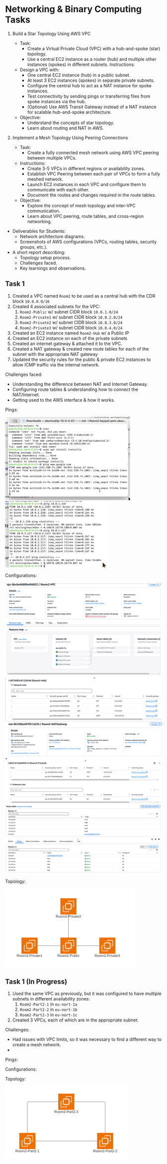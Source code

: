 # Networking & Binary Computing Tasks
1. Build a Star Topology Using AWS VPC
	- Task:
		- Create a Virtual Private Cloud (VPC) with a hub-and-spoke (star) topology.
		- Use a central EC2 instance as a router (hub) and multiple other instances (spokes) in different subnets.
Instructions:
	- Design a VPC with:
		- One central EC2 instance (hub) in a public subnet.
		- At least 3 EC2 instances (spokes) in separate private subnets.
		- Configure the central hub to act as a NAT instance for spoke instances.
		- Test connectivity by sending pings or transferring files from spoke instances via the hub.
		- (Optional) Use AWS Transit Gateway instead of a NAT instance for scalable hub-and-spoke architecture.
	- Objective:
		- Understand the concepts of star topology.
		- Learn about routing and NAT in AWS.
 
2. Implement a Mesh Topology Using Peering Connections 
	- Task:
		- Create a fully connected mesh network using AWS VPC peering between multiple VPCs.
	- Instructions:
		- Create 3-5 VPCs in different regions or availability zones.
		- Establish VPC Peering between each pair of VPCs to form a fully meshed network.
		- Launch EC2 instances in each VPC and configure them to communicate with each other.
		- Document the routes and changes required in the route tables.
	- Objective:
		- Explore the concept of mesh topology and inter-VPC communication.
		- Learn about VPC peering, route tables, and cross-region networking.

- Deliverables for Students:
	- Network architecture diagrams.
	- Screenshots of AWS configurations (VPCs, routing tables, security groups, etc.).
- A short report describing:
	- Topology setup process.
	- Challenges faced.
	- Key learnings and observations.
 
## Task 1

1. Created a VPC named `Room2` to be used as a central hub with the CDR block `10.0.0.0/16`
2. Created 4 associated subnets for the VPC:
	1. `Room2-Public` w/ subnet CIDR block `10.0.1.0/24`
	2. `Room2-Private1` w/ subnet CIDR block `10.0.2.0/24`
	3. `Room2-Private2` w/ subnet CIDR block `10.0.3.0/24`
	4. `Room2-Private3` w/ subnet CIDR block `10.0.4.0/24`
3. Created an EC2 instance named `Room2-Hub` w/ a Public IP
4. Created an EC2 instance on each of the private subnets
5. Created an internet gateway & attached it to the VPC.
6. Created a NAT gateway & created new route tables for each of the subnet with the appropriate NAT gateway
7. Updated the security rules for the public & private EC2 instances to allow ICMP traffic via the internal network.

Challenges faced:

- Understanding the difference between NAT and Internet Gateway.
- Configuring route tables & understanding how to connect the NAT/Internet.
- Getting used to the AWS interface & how it works.

Pings: 

![image](./Task%20Screenshots/Star_Google_Ping.png)
![image](./Task%20Screenshots/Star_Internal_Ping.png)

Configurations:

![image](./Task%20Screenshots/Star_VPC.png)
![image](./Task%20Screenshots/Star_Hub_Rules.png)
![image](./Task%20Screenshots/Star_NAT.png)
![image](./Task%20Screenshots/Star_Priv_Rules.png)
![image](./Task%20Screenshots/Star_Route1.png)
![image](./Task%20Screenshots/Star_Route2.png)

Topology:

![image](./Task%20Screenshots/Star_Topology.png)

## Task 1 (In Progress)

1. Used the same VPC as previously, but it was configured to have multiple subnets in different availability zones:
	1. `Room2-Part2-1` in `eu-nort-1a`
	2. `Room2-Part2-2` in `eu-nort-1b`
	3. `Room2-Part2-3` in `eu-nort-1c`
2. Created 3 VPCs, each of which are in the appropriate subnet.


Challenges:

- Had issues with VPC limits, so it was necessary to find a different way to create a mesh network.
- 

Pings:



Configurations:



Topology:

![image](./Task%20Screenshots/Mesh_Topology.png)